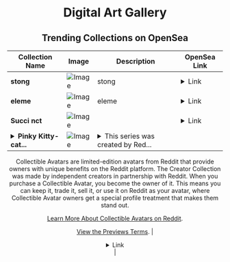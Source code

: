 <div align="center">

# Digital Art Gallery

## Trending Collections on OpenSea

| Collection Name                       | Image                                                                                     | Description                       | OpenSea Link                                                                                          |
|---------------------------------------|-------------------------------------------------------------------------------------------|-----------------------------------|--------------------------------------------------------------------------------------------------------|
| **stong** | ![Image](https://i.seadn.io/s/raw/files/8d685706d81e72d6a531f7045670e074.jpg?w=500&auto=format?w=200&auto=format) | stong | <details><summary>Link</summary>[stong](https://opensea.io/collection/stong-2)</details> |
| **eleme** | ![Image](https://i.seadn.io/s/raw/files/8ffd967afcfd226b8ba6a056937d56a0.jpg?w=500&auto=format?w=200&auto=format) | eleme | <details><summary>Link</summary>[eleme](https://opensea.io/collection/eleme-2)</details> |
| **Succi nct** | ![Image](https://i.seadn.io/s/raw/files/7e41fd7e7959f900d78ed93ac915036d.jpg?w=500&auto=format?w=200&auto=format) |  | <details><summary>Link</summary>[Succi nct](https://opensea.io/collection/succi-nct)</details> |
| **<details><summary>Pinky Kitty-cat...</summary>Pinky Kitty-cat by Meow-na d'Arc x Reddit Collectible Avatars</details>** | ![Image](https://i.seadn.io/s/raw/files/e759ebfdcd9823c87ce7d13167d42d98.png?w=500&auto=format?w=200&auto=format) | <details><summary>This series was created by Red...</summary>This series was created by Reddit user Meow-na d'Arc as a part of the Collectible Avatars Creator Program. You can [check out the creator's profile on Reddit](https://www.reddit.com/user/known-rca-artist/).

Collectible Avatars are limited-edition avatars from Reddit that provide owners with unique benefits on the Reddit platform. The Creator Collection was made by independent creators in partnership with Reddit. When you purchase a Collectible Avatar, you become the owner of it. This means you can keep it, trade it, sell it, or use it on Reddit as your avatar, where Collectible Avatar owners get a special profile treatment that makes them stand out.

[Learn More About Collectible Avatars on Reddit](https://reddithelp.com/hc/en-us/articles/6213835889044).

[View the Previews Terms](https://www.redditinc.com/policies/previews-terms).</details> | <details><summary>Link</summary>[Pinky Kitty-cat by Meow-na d'Arc x Reddit Collectible Avatars](https://opensea.io/collection/pinky-kitty-cat-by-meow-na-d-arc-x-reddit-collecti)</details> |

</div>
